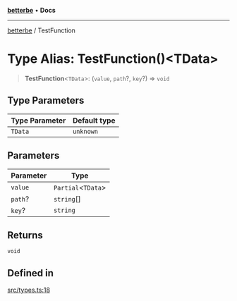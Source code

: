 [**betterbe**](../README.md) • **Docs**

---

[betterbe](../README.md) / TestFunction

# Type Alias: TestFunction()\<TData\>

> **TestFunction**\<`TData`\>: (`value`, `path`?, `key`?) => `void`

## Type Parameters

| Type Parameter | Default type |
| -------------- | ------------ |
| `TData`        | `unknown`    |

## Parameters

| Parameter | Type                 |
| --------- | -------------------- |
| `value`   | `Partial`\<`TData`\> |
| `path`?   | `string`[]           |
| `key`?    | `string`             |

## Returns

`void`

## Defined in

[src/types.ts:18](https://github.com/ericvera/betterbe/blob/main/src/types.ts#L18)
